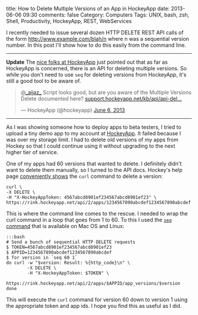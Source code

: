 title: How to Delete Multiple Versions of an App in HockeyApp
date: 2013-06-06 09:30
comments: false
Category: Computers
Tags: UNIX, bash, zsh, Shell, Productivity, HockeyApp, REST, WebServices

I recently needed to issue several dozen HTTP DELETE REST API calls of the
form http://www.example.com/blah/n where n was a sequential version
number.  In this post I'll show how to do this easily from the command
line.
<!-- more -->

<hr>

**Update** The [nice folks at HockeyApp](https://twitter.com/hockeyapp)
just pointed out that as far as HockeyApp is concerned, there is an API
for deleting multiple versions.  So while you don't need to use ```seq```
for deleting versions from HockeyApp, it's still a good tool to be aware
of.

<blockquote class="twitter-tweet"><p>@<a href="https://twitter.com/_aijaz_">_aijaz_</a> Script looks good, but are you aware of the Multiple Versions Delete documented here? <a href="http://t.co/QsQimlLgF8" title="http://support.hockeyapp.net/kb/api/api-delete-versions">support.hockeyapp.net/kb/api/api-del…</a></p>&mdash; HockeyApp (@hockeyapp) <a href="https://twitter.com/hockeyapp/status/342686984176807937">June 6, 2013</a></blockquote>
<script async src="//platform.twitter.com/widgets.js" charset="utf-8"></script>

<hr><p></p>

As I was showing someone how to deploy apps to beta testers, I tried to
upload a tiny demo app to my account at
[HockeyApp](http://www.hockeyapp.net). It failed because I was over my
storage limit.  I had to delete old versions of my apps from Hockey so
that I could continue using it without upgrading to the next higher tier
of service.

One of my apps had 60 versions that wanted to delete.  I definitely didn't
want to delete them manually, so I turned to the API docs.  Hockey's help page
[conveniently shows](http://support.hockeyapp.net/kb/api/api-delete-apps)
the ```curl``` command to delete a version:

    curl \
    -X DELETE \
    -H "X-HockeyAppToken: 4567abcd8901ef234567abcd8901ef23" \
    https://rink.hockeyapp.net/api/2/apps/1234567890abcdef1234567890abcdef
    
This is where the command line comes to the rescue.  I needed to wrap the
curl command in a loop that goes from 1 to 60.   To this I used the
[```seq``` command](http://ss64.com/bash/seq.html) that is available on
Mac OS and Linux:

    :::bash
    # Send a bunch of sequential HTTP DELETE requests
    $ TOKEN=4567abcd8901ef234567abcd8901ef23
    $ APPID=1234567890abcdef1234567890abcdef
    $ for version in `seq 60 1`
    do curl -w "$version: Result: %{http_code}\n" \
            -X DELETE \
            -H "X-HockeyAppToken: $TOKEN" \
            https://rink.hockeyapp.net/api/2/apps/$APPID/app_versions/$version
    done

This will execute the ```curl``` command for version 60 down to version 1
using the appropriate token and app ids.  I hope you find this as useful
as I did.
